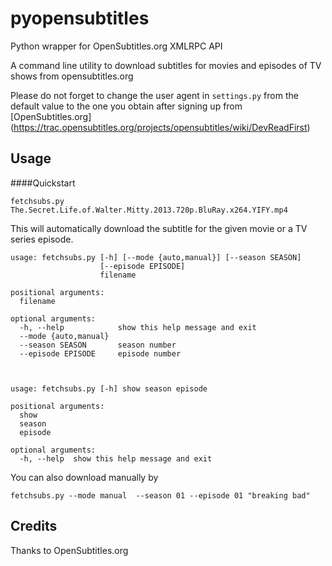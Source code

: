 pyopensubtitles
===============

Python wrapper for OpenSubtitles.org XMLRPC API 

A command line utility to download subtitles for movies and episodes of TV
shows from opensubtitles.org

Please do not forget to change the user agent in `settings.py` from the
default value to the one you obtain after signing up from [OpenSubtitles.org]
(https://trac.opensubtitles.org/projects/opensubtitles/wiki/DevReadFirst)

Usage
-----

####Quickstart

    fetchsubs.py The.Secret.Life.of.Walter.Mitty.2013.720p.BluRay.x264.YIFY.mp4

This will automatically download the subtitle for the given movie or a TV series episode.

    usage: fetchsubs.py [-h] [--mode {auto,manual}] [--season SEASON]
                        [--episode EPISODE]
                        filename

    positional arguments:
      filename

    optional arguments:
      -h, --help            show this help message and exit
      --mode {auto,manual}
      --season SEASON       season number
      --episode EPISODE     episode number



    usage: fetchsubs.py [-h] show season episode

    positional arguments:
      show
      season
      episode

    optional arguments:
      -h, --help  show this help message and exit

You can also download manually by

    fetchsubs.py --mode manual  --season 01 --episode 01 "breaking bad"


Credits
-------

Thanks to OpenSubtitles.org
